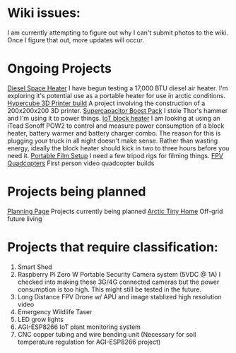 <!-- TITLE: Home -->
<!-- SUBTITLE: Project Listing -->

# Wiki issues:
I am currently attempting to figure out why I can't submit photos to the wiki. Once I figure that out, more updates will occur.

# Ongoing Projects
[Diesel Space Heater](http://wiki.arctichominid.ca/diesel-space-heater)
   I have begun testing a 17,000 BTU diesel air heater. I'm exploring it's potential use as a portable heater for use in arctic conditions.
[Hypercube 3D Printer build](http://wiki.arctichominid.ca/hypercube)
   A project involving the construction of a 200x200x200 3D printer.
[Supercapacitor Boost Pack](http://wiki.arctichominid.ca/supercapacitor-boost-pack)
   I stole Thor's hammer and I'm using it to power things.
[IoT block heater](http://wiki.arctichominid.ca/io-t-block-heater)
   I am looking at using an iTead Sonoff POW2 to control and measure power consumption of a block heater, battery warmer and battery charger combo. The reason for this is plugging your truck in all night doesn't make sense. Rather than wasting energy, ideally the block heater should kick in two to three hours before you need it.
[Portable Film Setup](http://wiki.arctichominid.ca/portable-film-setup)
   I need a few tripod rigs for filming things.
[FPV Quadcopters](http://wiki.arctichominid.ca/fpv-quadcopters)
   First person video quadcopter builds

# Projects being planned
[Planning Page](http://wiki.arctichominid.ca/planning)
   Projects currently being planned
[Arctic Tiny Home](http://wiki.arctichominid.ca/tinyhome)
   Off-grid future living
	 
# Projects that require classification:
1. Smart Shed
2. Raspberry Pi Zero W Portable Security Camera system (5VDC @ 1A)
    I checked into making these 3G/4G connected cameras but the power consumption is too high. This might still be tested in the future.
3. Long Distance FPV Drone w/ APU and image stablized high resolution video
4. Emergency Wildlife Taser
5. LED grow lights
6. AGI-ESP8266 IoT plant monitoring system
7. CNC copper tubing and wire bending unit (Necessary for soil temperature regulation for AGI-ESP8266 project)